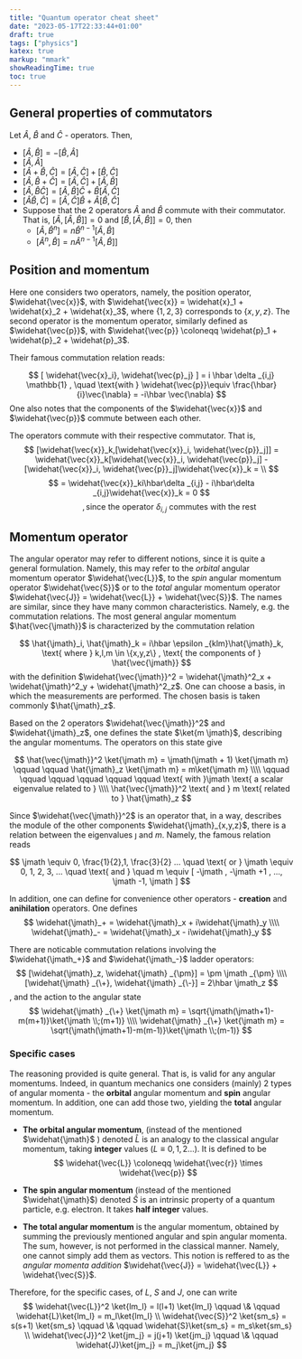 ```yaml
---
title: "Quantum operator cheat sheet"
date: "2023-05-17T22:33:44+01:00"
draft: true
tags: ["physics"]
katex: true
markup: "mmark" 
showReadingTime: true
toc: true
---
```


## General properties of commutators
Let $\hat{A}$, $\hat{B}$ and $\hat{C}$ - operators. Then, 

- $[\widehat{A}, \widehat{B}]=-[\widehat{B}, \widehat{A}]$
- $[\widehat{A}, \widehat{A}]$
- $[\widehat{A}+\widehat{B}, \widehat{C}] = [\widehat{A}, \widehat{C}] + [\widehat{B}, \widehat{C}]$ 
- $[\widehat{A}, \widehat{B}+\widehat{C}] = [\widehat{A}, \widehat{C}] + [\widehat{A}, \widehat{B}]$
- $[\widehat{A}, \widehat{B}\widehat{C}] = [\widehat{A}, \widehat{B}]\widehat{C}+\widehat{B}[\widehat{A}, \widehat{C}]$
- $[\widehat{A}\widehat{B}, \widehat{C}] = [\widehat{A}, \widehat{C}]\widehat{B} + \widehat{A}[\widehat{B}, \widehat{C}]$
- Suppose that the 2 operators $\widehat{A}$ and $\widehat{B}$ commute with their commutator. That is, $[\widehat{A},[\widehat{A},\widehat{B}]]=0$ 
and $[\widehat{B},[\widehat{A},\widehat{B}]]=0$, then 
  - $[\widehat{A}, \widehat{B}^n] = n\widehat{B}^{n-1}[\widehat{A}, \widehat{B}]$
  - $[\widehat{A}^{n}, \widehat{B}] = n\widehat{A}^{n-1}[\widehat{A}, \widehat{B}]]$

## Position and momentum
Here one considers two operators, namely, the position operator, $\widehat{\vec{x}}$, with $\widehat{\vec{x}} = \widehat{x}_1 + \widehat{x}_2 + \widehat{x}_3$, 
where $\{1,2,3\}$ corresponds to $\{x,y,z\}$. The second operator is the momentum operator, similarly defined as $\widehat{\vec{p}}$, 
with $\widehat{\vec{p}} \coloneqq \widehat{p}_1 + \widehat{p}_2 + \widehat{p}_3$. 

Their famous commutation relation reads:

$$ [ \widehat{\vec{x}_i}, \widehat{\vec{p}_j} ] = i \hbar \delta _{i,j} \mathbb{1}
, \quad \text{with } \widehat{\vec{p}}\equiv \frac{\hbar}{i}\vec{\nabla} = -i\hbar \vec{\nabla} $$ 
One also notes that the components of the $\widehat{\vec{x}}$ and $\widehat{\vec{p}}$ commute between each other.

The operators commute with their respective commutator. That is, 
$$ [\widehat{\vec{x}}_k,[\widehat{\vec{x}}_i, \widehat{\vec{p}}_j]] =
\widehat{\vec{x}}_k[\widehat{\vec{x}}_i, \widehat{\vec{p}}_j] - [\widehat{\vec{x}}_i, \widehat{\vec{p}}_j]\widehat{\vec{x}}_k = \\ $$
$$ 
= \widehat{\vec{x}}_ki\hbar\delta _{i,j} - i\hbar\delta _{i,j}\widehat{\vec{x}}_k = 0 $$
 $$ \qquad \qquad, \text{since the operator } \delta _{i,j} \text{ commutes with the rest} $$

## Momentum operator
The angular operator may refer to different notions, since it is quite a general formulation. Namely, this may refer to 
the *orbital* angular momentum operator $\widehat{\vec{L}}$, to the *spin* angular momentum operator $\widehat{\vec{S}}$ or 
to the *total* angular momentum operator $\widehat{\vec{J}} = \widehat{\vec{L}} + \widehat{\vec{S}}$.
The names are similar, since they have many common characteristics. Namely, e.g. the commutation relations. 
The most general angular momentum $\hat{\vec{\jmath}}$ is characterized by the commutation relation 

$$ \hat{\jmath}_i, \hat{\jmath}_k  = i\hbar \epsilon _{klm}\hat{\jmath}_k, \text{ where } k,l,m \in \{x,y,z\} , \text{ the components of } \hat{\vec{\jmath}}
$$
with the definition $\widehat{\vec{\jmath}}^2 = \widehat{\jmath}^2_x + \widehat{\jmath}^2_y + \widehat{\jmath}^2_z$. One 
can choose a basis, in which the measurements are performed. The chosen basis is taken commonly $\hat{\jmath}_z$. 

Based on the 2 operators $\widehat{\vec{\jmath}}^2$ and $\widehat{\jmath}_z$, one defines the state $\ket{m \jmath}$, 
describing the angular momentums. The operators on this state give

$$ \hat{\vec{\jmath}}^2 \ket{\jmath m} = \jmath(\jmath + 1) \ket{\jmath m} \qquad \qquad 
\hat{\jmath}_z \ket{\jmath m}
 = m\ket{\jmath m} \\\\
\qquad \qquad \qquad \qquad \qquad \qquad \text{ with }\jmath \text{ a scalar eigenvalue related to } \\\\ 
\hat{\vec{\jmath}}^2 \text{  and } m \text{ related to } \hat{\jmath}_z 
$$

Since $\widehat{\vec{\jmath}}^2$ is an operator that, in a way, describes the module of the other components 
$\widehat{\jmath}_{x,y,z}$, there is a relation between the eigenvalues $\jmath$ and $m$. Namely, the famous relation reads

$$
\jmath \equiv 0, \frac{1}{2},1, \frac{3}{2} ... 
\quad \text{ or } \jmath
\equiv 0, 1, 2, 3, ... \quad \text{ and } \quad m \equiv [ -\jmath , -\jmath +1 , ..., \jmath -1, \jmath ]
$$

In addition, one can define for convenience other operators - __creation__ and __anihilation__ operators. One defines 
$$
\widehat{\jmath}_+  = \widehat{\jmath}_x + i\widehat{\jmath}_y \\\\
\widehat{\jmath}_-  = \widehat{\jmath}_x - i\widehat{\jmath}_y
$$

There are noticable commutation relations involving the $\widehat{\jmath_+}$ and $\widehat{\jmath_-}$ ladder operators:
$$
[\widehat{\jmath}_z, \widehat{\jmath} _{\pm}] = \pm \jmath _{\pm} \\\\
[\widehat{\jmath} _{\+}, \widehat{\jmath} _{\-}] = 2\hbar \jmath_z
$$
, and the action to the angular state
$$
\widehat{\jmath} _{\+} \ket{\jmath m} = \sqrt{\jmath(\jmath+1)-m(m+1)}\ket{\jmath \\;(m+1)} \\\\
\widehat{\jmath} _{\+} \ket{\jmath m} = \sqrt{\jmath(\jmath+1)-m(m-1)}\ket{\jmath \\;(m-1)}
$$

### Specific cases

The reasoning provided is quite general. That is, is valid for any angular momentums. Indeed, in quantum mechanics 
one considers (mainly) 2 types of angular momenta - the __orbital__ angular momentum and __spin__ angular momentum. 
In addition, one can add those two, yielding the __total__ angular momentum.

- __The orbital angular momentum__, (instead of the mentioned $\widehat{\jmath}$ ) denoted $\widehat{L}$ is an analogy to the classical 
angular momentum, taking __integer__ values ($L\equiv 0,1,2...$). It is defined to be 
$$
\widehat{\vec{L}} \coloneqq \widehat{\vec{r}} \times \widehat{\vec{p}}
$$


- __The spin angular momentum__ (instead of the mentioned $\widehat{\jmath}$) denoted $\widehat{S}$ is an 
intrinsic property of a quantum particle, e.g. electron. It takes __half integer__ values.

- __The total angular momentum__ is the angular momentum, obtained by summing the previously mentioned angular and spin 
angular momenta. The sum, however, is not performed in the classical manner. Namely, one cannot simply add them as vectors. 
This notion is reffered to as the _angular momenta addition_ $\widehat{\vec{J}} = \widehat{\vec{L}} + \widehat{\vec{S}}$.

Therefore, for the specific cases, of $L$, $S$ and $J$, one can write 
$$
\widehat{\vec{L}}^2 \ket{lm_l} = l(l+1) \ket{lm_l} \qquad \& \qquad \widehat{L}\ket{lm_l} = m_l\ket{lm_l} \\
\widehat{\vec{S}}^2 \ket{sm_s} = s(s+1) \ket{sm_s} \qquad \& \qquad \widehat{S}\ket{sm_s} = m_s\ket{sm_s} \\
\widehat{\vec{J}}^2 \ket{jm_j} = j(j+1) \ket{jm_j} \qquad \& \qquad \widehat{J}\ket{jm_j} = m_j\ket{jm_j} 
$$
